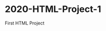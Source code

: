 # 2020-HTML-Project-1
First HTML Project
<html>
  <head>
<title>how classic rock and alternative rock began and why they
are the best music genres<title/>
  <head/>
  <Body>
The lyrics are more deep and personel
The best guitarists in the world
    <img.> <img./>
Origins
Rock began in the late 1940's where the electric guitar playing from the most popular
genres at the time Country and Blues, fused togeth with the bass playing of R&B, the 
vocals and piano of Soul, and the drum playing of Jazz.
Pioneering rock artists such as Elvis and Chuck Berry leaned on blues structure
which featured a rebellious freedom in contrast to the pop music at the time.
  <Body/>
      <html/>
